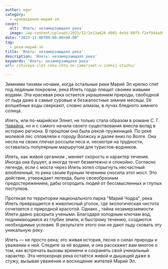 ```yaml
---
author: egor
category:
  - краеведение-марий-эл
cover:
  alt: 'Илеть: незамерзающаяя река'
  image: /wp-content/uploads/2023/12/2e13a626-d081-4e5d-88f5-f2ef944a99b4.png
date: "2023-11-06T09:00:00+00:00"
tag:
  - реки-марий-эл
title: 'Илеть: незамерзающаяя река'
description: 'Илеть: незамерзающаяя река'
keywords: 'Илеть: незамерзающаяя река'
url: /zhivaya-ilet-reka-chto-ne-zamerzaet-v-zimnij-stuzhu/

---
```

Зимними тихими ночами, когда остальные реки Марий Эл крепко спят под ледяным покровом, река Илеть гордо плещит своими живыми водами. Эта красивая река остается украшением природы, свободной от льда даже в самые суровые и безжалостные зимние месяцы. Её волшебные воды сверкают, словно алмазы, в лучах бледного зимнего солнца.

Илеть, или по-марийски Элнет, не только стала образом в романе С. Г. [Чавайна](/tag/biblioteka-chavajna/), но и с самого начала своего существования внесла вклад в историю региона. В прошлом она была рекой-труженицей. По реке молевой лес сплавляли к городу Волжску и далее вниз по Волге. Она несла на своих плечах россыпи леса и, несмотря на трудности, оставалась популярным маршрутом для туристов-водников.

Илеть, как живой организм , меняет скорость и характер течения. Иногда она бушует, а иногда течет безмятежно и спокойно. Согласно легенде, если с моста через Илеть хотел спрыгнуть несчастный влюбленный, то река своим бурным течением сносила этот мост. Это действие, утверждает легенда, было своеобразным предостережением, дабы огородить людей от бессмысленных и глупых поступков.

Протекая по территории национального парка "Марий Чодра", река Илеть превращается в живописный уголок, где экологическая чистота сочетается с природной красотой. Однако **,** тайна незамерзаемости Илети давно раскрыта учеными. Благодаря холодным ключам вод, поднимающимся из глубин земли, и быстрому течению, создаются необходимые условия. В результате этого они не дают льду сковать эту уникальную реку.

Илеть — не просто река; это живая история, песня о силах природы и уважении к ней. Следите за её водами, и она расскажет вам многое о том, как встречать вызовы времени и сохранять свой уникальный характер. Эта непокорная река остаётся живой и дышащей даже в стужу, вызывая уважение и восхищение жителей Марий Эл.
